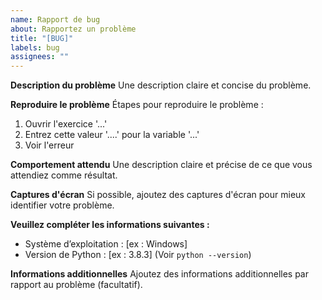 ```yaml
---
name: Rapport de bug
about: Rapportez un problème
title: "[BUG]"
labels: bug
assignees: ""
---
```


**Description du problème**
Une description claire et concise du problème.

**Reproduire le problème**
Étapes pour reproduire le problème :

1. Ouvrir l'exercice '...'
2. Entrez cette valeur '....' pour la variable '...'
3. Voir l'erreur

**Comportement attendu**
Une description claire et précise de ce que vous attendiez comme résultat.

**Captures d'écran**
Si possible, ajoutez des captures d'écran pour mieux identifier votre problème.

**Veuillez compléter les informations suivantes :**

- Système d’exploitation : [ex : Windows]
- Version de Python : [ex : 3.8.3] (Voir `python --version`)

**Informations additionnelles**
Ajoutez des informations additionnelles par rapport au problème (facultatif).
